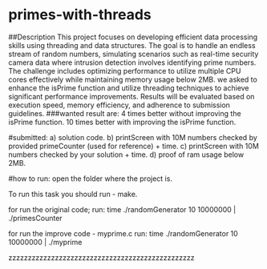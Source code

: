 # primes-with-threads
##Description
This project focuses on developing efficient data processing skills using threading and data structures. The goal is to handle an endless stream of random numbers, simulating scenarios such as real-time security camera data where intrusion detection involves identifying prime numbers. The challenge includes optimizing performance to utilize multiple CPU cores effectively while maintaining memory usage below 2MB. we asked to enhance the isPrime function and utilize threading techniques to achieve significant performance improvements. Results will be evaluated based on execution speed, memory efficiency, and adherence to submission guidelines.
###wanted result are:
 4 times better without improving the isPrime function.
 10 times better with improving the isPrime function. 

#submitted:
a) solution code.
b) printScreen with 10M numbers checked by provided primeCounter (used for reference) + time.
c) printScreen with 10M numbers checked by your solution + time.
d) proof of ram usage below 2MB.

#how to run:
open the folder where the project is.

To run this task you should run - make.

for run the original code;
run: time ./randomGenerator 10 10000000 | ./primesCounter

for run the improve code - myprime.c
run: time ./randomGenerator 10 10000000 | ./myprime































zzzzzzzzzzzzzzzzzzzzzzzzzzzzzzzzzzzzzzzzzzzzzzzz
